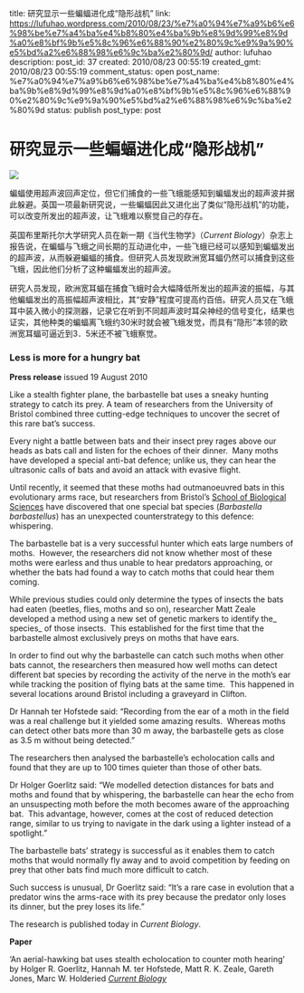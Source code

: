 title: 研究显示一些蝙蝠进化成“隐形战机”
link: https://lufuhao.wordpress.com/2010/08/23/%e7%a0%94%e7%a9%b6%e6%98%be%e7%a4%ba%e4%b8%80%e4%ba%9b%e8%9d%99%e8%9d%a0%e8%bf%9b%e5%8c%96%e6%88%90%e2%80%9c%e9%9a%90%e5%bd%a2%e6%88%98%e6%9c%ba%e2%80%9d/
author: lufuhao
description: 
post_id: 37
created: 2010/08/23 00:55:19
created_gmt: 2010/08/23 00:55:19
comment_status: open
post_name: %e7%a0%94%e7%a9%b6%e6%98%be%e7%a4%ba%e4%b8%80%e4%ba%9b%e8%9d%99%e8%9d%a0%e8%bf%9b%e5%8c%96%e6%88%90%e2%80%9c%e9%9a%90%e5%bd%a2%e6%88%98%e6%9c%ba%e2%80%9d
status: publish
post_type: post

# 研究显示一些蝙蝠进化成“隐形战机”

![](http://news.sciencenet.cn/upload/news/images/2010/8/2010822215494810.jpg)

蝙蝠使用超声波回声定位，但它们捕食的一些飞蛾能感知到蝙蝠发出的超声波并据此躲避。英国一项最新研究说，一些蝙蝠因此又进化出了类似“隐形战机”的功能，可以改变所发出的超声波，让飞蛾难以察觉自己的存在。 

英国布里斯托尔大学研究人员在新一期《当代生物学》（_Current Biology_）杂志上报告说，在蝙蝠与飞蛾之间长期的互动进化中，一些飞蛾已经可以感知到蝙蝠发出的超声波，从而躲避蝙蝠的捕食。但研究人员发现欧洲宽耳蝠仍然可以捕食到这些飞蛾，因此他们分析了这种蝙蝠发出的超声波。 

研究人员发现，欧洲宽耳蝠在捕食飞蛾时会大幅降低所发出的超声波的振幅，与其他蝙蝠发出的高振幅超声波相比，其“安静”程度可提高约百倍。研究人员又在飞蛾耳中装入微小的探测器，记录它在听到不同超声波时耳朵神经的信号变化，结果也证实，其他种类的蝙蝠离飞蛾约30米时就会被飞蛾发觉，而具有“隐形”本领的欧洲宽耳蝠可逼近到3．5米还不被飞蛾察觉。 

### Less is more for a hungry bat

**Press release** issued 19 August 2010 

Like a stealth fighter plane, the barbastelle bat uses a sneaky hunting strategy to catch its prey. A team of researchers from the University of Bristol combined three cutting-edge techniques to uncover the secret of this rare bat’s success. 

Every night a battle between bats and their insect prey rages above our heads as bats call and listen for the echoes of their dinner.  Many moths have developed a special anti-bat defence; unlike us, they can hear the ultrasonic calls of bats and avoid an attack with evasive flight. 

Until recently, it seemed that these moths had outmanoeuvred bats in this evolutionary arms race, but researchers from Bristol’s [School of Biological Sciences](http://www.bristol.ac.uk/biology/) have discovered that one special bat species (_Barbastella barbastellus_) has an unexpected counterstrategy to this defence: whispering. 

The barbastelle bat is a very successful hunter which eats large numbers of moths.  However, the researchers did not know whether most of these moths were earless and thus unable to hear predators approaching, or whether the bats had found a way to catch moths that could hear them coming.  

While previous studies could only determine the types of insects the bats had eaten (beetles, flies, moths and so on), researcher Matt Zeale developed a method using a new set of genetic markers to identify the_ species_ of those insects.  This established for the first time that the barbastelle almost exclusively preys on moths that have ears.  

In order to find out why the barbastelle can catch such moths when other bats cannot, the researchers then measured how well moths can detect different bat species by recording the activity of the nerve in the moth’s ear while tracking the position of flying bats at the same time.  This happened in several locations around Bristol including a graveyard in Clifton. 

Dr Hannah ter Hofstede said: “Recording from the ear of a moth in the field was a real challenge but it yielded some amazing results.  Whereas moths can detect other bats more than 30 m away, the barbastelle gets as close as 3.5 m without being detected.” 

The researchers then analysed the barbastelle’s echolocation calls and found that they are up to 100 times quieter than those of other bats.  

Dr Holger Goerlitz said: “We modelled detection distances for bats and moths and found that by whispering, the barbastelle can hear the echo from an unsuspecting moth before the moth becomes aware of the approaching bat.  This advantage, however, comes at the cost of reduced detection range, similar to us trying to navigate in the dark using a lighter instead of a spotlight.” 

The barbastelle bats’ strategy is successful as it enables them to catch moths that would normally fly away and to avoid competition by feeding on prey that other bats find much more difficult to catch. 

Such success is unusual, Dr Goerlitz said: “It’s a rare case in evolution that a predator wins the arms-race with its prey because the predator only loses its dinner, but the prey loses its life.” 

The research is published today in _Current Biology_. 

**Paper**

‘An aerial-hawking bat uses stealth echolocation to counter moth hearing’ by Holger R. Goerlitz, Hannah M. ter Hofstede, Matt R. K. Zeale, Gareth Jones, Marc W. Holderied _[Current Biology](http://www.cell.com/current-biology/)_